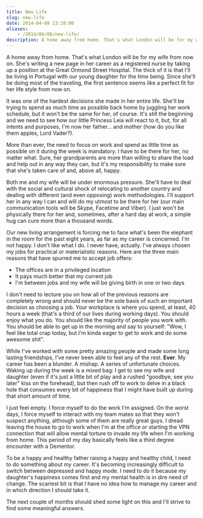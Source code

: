 ```yaml
---
title: New Life
slug: new-life
date: 2014-04-08 23:10:00
aliases:
    - /2014/04/08/new-life/
description: A home away from home. That's what London will be for my wife from now on.
---
```


A home away from home. That's what London will be for my wife from now on. She's writing a new page in her career as a registered nurse by taking up a position at the Great Ormond Street Hospital. The thick of it is that I'll be living in Portugal with our young daughter for the time being. Since she'll be doing most of the traveling, the first sentence seems like a perfect fit for her life style from now on.

It was one of the hardest decisions she made in her entire life. She'll be trying to spend as much time as possible back home by juggling her work schedule, but it won't be the same for her, of course. It's still the beginning and we need to see how our little Princess Leia will react to it, but, for all intents and purposes, I'm now her father... and mother (how do you like them apples, Lord Vader?).

More than ever, the need to focus on work and spend as little time as possible on it during the week is mandatory. I have to be there for her, no matter what. Sure, her grandparents are more than willing to share the load and help out in any way they can, but it's my responsibility to make sure that she's taken care of and, above all, happy.

Both me and my wife will be under enormous pressure. She'll have to deal with the social and cultural shock of relocating to another country and dealing with different (and even opposing) work methodologies. I'll support her in any way I can and will do my utmost to be there for her (our main communication tools will be Skype, Facetime and Viber). I just won't be physically there for her and, sometimes, after a hard day at work, a simple hug can cure more than a thousand words.

Our new living arrangement is forcing me to face what's been the elephant in the room for the past eight years, as far as my career is concerned. I'm not happy. I don't like what I do. I never have, actually. I've always chosen my jobs for practical or materialistic reasons. Here are the three main reasons that have spurred me to accept job offers:

* The offices are in a privileged location
* It pays much better that my current job
* I'm between jobs and my wife will be giving birth in one or two days

I don't need to lecture you on how all of the previous reasons are completely wrong and should never be the sole basis of such an important decision as choosing a job. Your workplace is where you spend, at least, 40 hours a week (that's a third of our lives during working days). You should enjoy what you do. You should like the majority of people you work with. You should be able to get up in the morning and say to yourself: "Wow, I feel like total crap today, but I'm kinda eager to get to work and do some awesome shit".

While I've worked with some pretty amazing people and made some long lasting friendships, I've never been able to feel any of the rest. **Ever**. My career has been a blunder. A mishap. A series of unfortunate choices. Waking up during the week is a mixed bag: I get to see my wife and daughter (even if it's just a little bit of play and a rushed "goodbye, see you later" kiss on the forehead), but then rush off to work to delve in a black hole that consumes every bit of happiness that I might have built up during that short amount of time.

I just feel empty. I force myself to do the work I'm assigned. On the worst days, I force myself to interact with my team mates so that they won't suspect anything, although some of them are really great guys. I dread leaving the house to go to work when I'm at the office or starting the VPN connection that will allow mental torture to invade my life when I'm working from home. This period of my day basically feels like a third degree encounter with a Dementor.

To be a happy and healthy father raising a happy and healthy child, I need to do something about my career. It's becoming increasingly difficult to switch between depressed and happy mode. I need to do it because my daughter's happiness comes first and my mental health is in dire need of change. The scariest bit is that I have no idea how to manage my career and in which direction I should take it.

The next couple of months should shed some light on this and I'll strive to find some meaningful answers.
